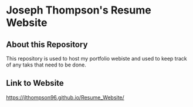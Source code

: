 # Joseph Thompson's Resume Website
## About this Repository
This repository is used to host my portfolio webiste and used to keep track of any taks that need to be done.
## Link to Website
https://jlthompson96.github.io/Resume_Website/
